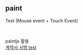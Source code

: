 ## paint
Test (Mouse event + Touch Event)

<br>

paintjs 활용 
<br>
[계약서 서명 test](https://jieun-c.github.io/paint/)
